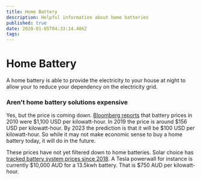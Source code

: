 ```yaml
---
title: Home Battery
description: Helpful information about home batteries
published: true
date: 2020-01-05T04:33:14.406Z
tags: 
---
```


# Home Battery
A home battery is able to provide the electricity to your house at night to allow your to reduce your dependency on the electricity grid.

### Aren't home battery solutions expensive
Yes, but the price is coming down. [Bloomberg reports](https://about.bnef.com/blog/battery-pack-prices-fall-as-market-ramps-up-with-market-average-at-156-kwh-in-2019/) that battery prices in 2010 were $1,100 USD per kilowatt-hour.  In 2019 the price is around $156 USD per kilowatt-hour. By 2023 the prediction is that it will be $100 USD per kilowatt-hour.  So while it may not make economic sense to buy a home battery today, it will do in the future.

These prices have not yet filtered down to home batteries.  Solar choice has [tracked battery system prices since 2018](https://www.solarchoice.net.au/blog/battery-storage-price).  A Tesla powerwall for instance is currently $10,000 AUD for a 13.5kwh battery. That is $750 AUD per kilowatt-hour.

